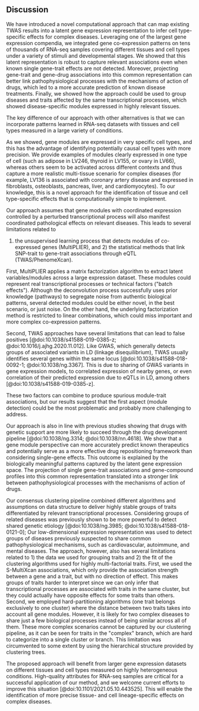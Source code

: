 ## Discussion

We have introduced a novel computational approach that can map existing TWAS results into a latent gene expression representation to infer cell type-specific effects for complex diseases.
Leveraging one of the largest gene expression compendia, we integrated gene co-expression patterns on tens of thousands of RNA-seq samples covering different tissues and cell types under a variety of stimuli and developmental stages.
We showed that this latent representation is robust to capture relevant associations even when known single gene-trait effects are not detected.
Moreover, projecting gene-trait and gene-drug associations into this common representation can better link pathophysiological processes with the mechanisms of action of drugs, which led to a more accurate prediction of known disease treatments.
Finally, we showed how the approach could be used to group diseases and traits affected by the same transcriptional processes, which showed disease-specific modules expressed in highly relevant tissues.


The key difference of our approach with other alternatives is that we can incorporate patterns learned in RNA-seq datasets with tissues and cell types measured in a large variety of conditions.
<!--  -->
As we showed, gene modules are expressed in very specific cell types, and this has the advantage of identifying potentially causal cell types with more precision.
We provide examples of modules clearly expressed in one type of cell (such as adipose in LV246, thyroid in LV155, or ovary in LV66), whereas others seem to be activated across different contexts and thus capture a more realistic multi-tissue scenario for complex diseases (for example, LV136 is associated with coronary artery disease and expressed in fibroblasts, osteoblasts, pancreas, liver, and cardiomyocytes).
To our knowledge, this is a novel approach for the identification of tissue and cell type-specific effects that is computationally simple to implement.


Our approach assumes that gene modules with coordinated expression controlled by a perturbed transcriptional process will also manifest coordinated pathological effects on relevant diseases.
This leads to several limitations related to
1) the unsupervised learning process that detects modules of co-expressed genes (MultiPLIER),
and 2) the statistical methods that link SNP-trait to gene-trait associations through eQTL (TWAS/PhenomeXcan).
<!--  -->
First, MultiPLIER applies a matrix factorization algorithm to extract latent variables/modules across a large expression dataset.
These modules could represent real transcriptional processes or technical factors ("batch effects").
Although the deconvolution process successfully uses prior knowledge (pathways) to segregate noise from authentic biological patterns, several detected modules could be either novel, in the best scenario, or just noise.
On the other hand, the underlying factorization method is restricted to linear combinations, which could miss important and more complex co-expression patterns.
<!--  -->
Second, TWAS approaches have several limitations that can lead to false positives [@doi:10.1038/s41588-019-0385-z; @doi:10.1016/j.ajhg.2020.11.012].
Like GWAS, which generally detects groups of associated variants in LD (linkage disequilibrium), TWAS usually identifies several genes within the same locus [@doi:10.1038/s41588-018-0092-1; @doi:10.1038/ng.3367].
This is due to sharing of GWAS variants in gene expression models, to correlated expression of nearby genes, or even correlation of their predicted expression due to eQTLs in LD, among others [@doi:10.1038/s41588-019-0385-z].
<!--  -->
These two factors can combine to produce spurious module-trait associations, but our results suggest that the first aspect (module detection) could be the most problematic and probably more challenging to address.


Our approach is also in line with previous studies showing that drugs with genetic support are more likely to succeed through the drug development pipeline [@doi:10.1038/ng.3314; @doi:10.1038/nn.4618].
We show that a gene module perspective can more accurately predict known therapeutics and potentially serve as a more effective drug repositioning framework than considering single-gene effects.
This outcome is explained by the biologically meaningful patterns captured by the latent gene expression space.
The projection of single gene-trait associations and gene-compound profiles into this common representation translated into a stronger link between pathophysiological processes with the mechanisms of action of drugs.


Our consensus clustering pipeline combined different algorithms and assumptions on data structure to deliver highly stable groups of traits differentiated by relevant transcriptional processes.
Considering groups of related diseases was previously shown to be more powerful to detect shared genetic etiology [@doi:10.1038/ng.3985; @doi:10.1038/s41588-018-0121-0];
Our low-dimensional expression representation was used to detect groups of diseases previously suspected to share common pathophysiological mechanisms, such as cardiovascular, autoimmune, and mental diseases.
The approach, however, also has several limitations related to 1) the data we used for grouping traits and 2) the fit of the clustering algorithms used for highly multi-factorial traits.
First, we used the S-MultiXcan associations, which only provide the association strength between a gene and a trait, but with no direction of effect.
This makes groups of traits harder to interpret since we can only infer that transcriptional processes are associated with traits in the same cluster, but they could actually have opposite effects for some traits than others.
Second, we employed hard-partitioning algorithms (one trait belongs exclusively to one cluster) where the distance between two traits takes into account all gene modules.
However, it is likely for two complex diseases to share just a few biological processes instead of being similar across all of them.
These more complex scenarios cannot be captured by our clustering pipeline, as it can be seen for traits in the "complex" branch, which are hard to categorize into a single cluster or branch.
This limitation was circumvented to some extent by using the hierarchical structure provided by clustering trees.


The proposed approach will benefit from larger gene expression datasets on different tissues and cell types measured on highly heterogeneous conditions.
High-quality attributes for RNA-seq samples are critical for a successful application of our method, and we welcome current efforts to improve this situation [@doi:10.1101/2021.05.10.443525].
This will enable the identification of more precise tissue- and cell lineage-specific effects on complex diseases.

<!--
- talk about the omnigenic model!
-->
